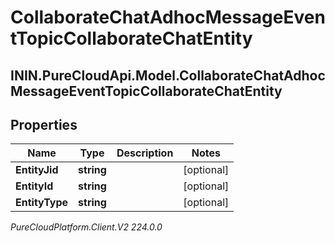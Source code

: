 # CollaborateChatAdhocMessageEventTopicCollaborateChatEntity

## ININ.PureCloudApi.Model.CollaborateChatAdhocMessageEventTopicCollaborateChatEntity

## Properties

|Name | Type | Description | Notes|
|------------ | ------------- | ------------- | -------------|
| **EntityJid** | **string** |  | [optional] |
| **EntityId** | **string** |  | [optional] |
| **EntityType** | **string** |  | [optional] |



_PureCloudPlatform.Client.V2 224.0.0_
